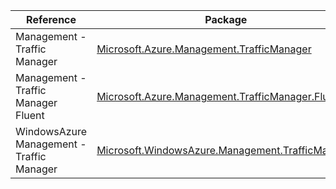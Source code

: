 | Reference | Package | Source |
|---|---|---|
|Management - Traffic Manager|[Microsoft.Azure.Management.TrafficManager](https://www.nuget.org/packages/Microsoft.Azure.Management.TrafficManager)|[GitHub](https://github.com/Azure/azure-sdk-for-net/blob/main/)|
|Management - Traffic Manager Fluent|[Microsoft.Azure.Management.TrafficManager.Fluent](https://www.nuget.org/packages/Microsoft.Azure.Management.TrafficManager.Fluent)|[GitHub](https://github.com/Azure/azure-sdk-for-net/blob/main/)|
|WindowsAzure Management - Traffic Manager|[Microsoft.WindowsAzure.Management.TrafficManager](https://www.nuget.org/packages/Microsoft.WindowsAzure.Management.TrafficManager)|[GitHub](https://github.com/Azure/azure-sdk-for-net/blob/main/)|
